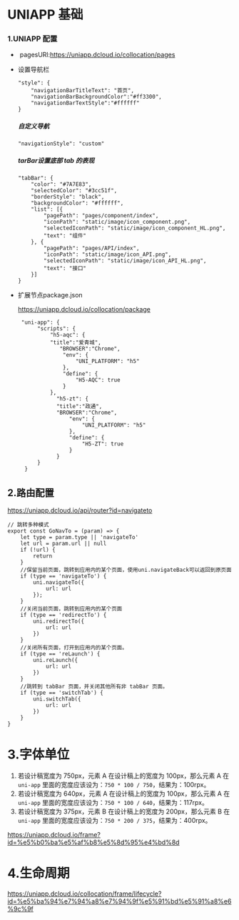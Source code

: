 # UNIAPP 基础



### 1.UNIAPP 配置

- ​       pagesURl:https://uniapp.dcloud.io/collocation/pages

- 设置导航栏

  ```
  "style": {
      "navigationBarTitleText": "首页",
      "navigationBarBackgroundColor":"#ff3300",
      "navigationBarTextStyle":"#ffffff"   
  }
  ```

  ##### 自定义导航

  ```
  "navigationStyle": "custom"
  ```

  ##### tarBar设置底部 tab 的表现

  ```
  "tabBar": {
      "color": "#7A7E83",
      "selectedColor": "#3cc51f",
      "borderStyle": "black",
      "backgroundColor": "#ffffff",
      "list": [{
          "pagePath": "pages/component/index",
          "iconPath": "static/image/icon_component.png",
          "selectedIconPath": "static/image/icon_component_HL.png",
          "text": "组件"
      }, {
          "pagePath": "pages/API/index",
          "iconPath": "static/image/icon_API.png",
          "selectedIconPath": "static/image/icon_API_HL.png",
          "text": "接口"
      }]
  }
  ```

- 扩展节点package.json

  https://uniapp.dcloud.io/collocation/package

  ```
   "uni-app": {
        "scripts": {
            "h5-aqc": { 
            "title":"爱青城",
    		   "BROWSER":"Chrome",
                "env": { 
                    "UNI_PLATFORM": "h5" 
                },
                "define": { 
                    "H5-AQC": true 
                }
            },
    		  "h5-zt": {
    		  "title":"政通",
    		  "BROWSER":"Chrome",
    		      "env": { 
    		          "UNI_PLATFORM": "h5" 
    		      },
    		      "define": { 
    		          "H5-ZT": true 
    		      }
    		  }
        }	  
    }
  ```

  

## 2.路由配置

https://uniapp.dcloud.io/api/router?id=navigateto

```
// 跳转多种模式
export const GoNavTo = (param) => {
	let type = param.type || 'navigateTo'
	let url = param.url || null
	if (!url) {
		return
	}
	//保留当前页面，跳转到应用内的某个页面，使用uni.navigateBack可以返回到原页面
	if (type == 'navigateTo') {
		uni.navigateTo({
			url: url
		});
	}
	//关闭当前页面，跳转到应用内的某个页面
	if (type == 'redirectTo') {
		uni.redirectTo({
			url: url
		})
	}
	//关闭所有页面，打开到应用内的某个页面。
	if (type == 'reLaunch') {
		uni.reLaunch({
			url: url
		})
	}
	//跳转到 tabBar 页面，并关闭其他所有非 tabBar 页面。
	if (type == 'switchTab') {
		uni.switchTab({
			url: url
		})
	}
}
```

# 3.字体单位

1. 若设计稿宽度为 750px，元素 A 在设计稿上的宽度为 100px，那么元素 A 在 `uni-app` 里面的宽度应该设为：`750 * 100 / 750`，结果为：100rpx。
2. 若设计稿宽度为 640px，元素 A 在设计稿上的宽度为 100px，那么元素 A 在 `uni-app` 里面的宽度应该设为：`750 * 100 / 640`，结果为：117rpx。
3. 若设计稿宽度为 375px，元素 B 在设计稿上的宽度为 200px，那么元素 B 在 `uni-app` 里面的宽度应该设为：`750 * 200 / 375`，结果为：400rpx。

  https://uniapp.dcloud.io/frame?id=%e5%b0%ba%e5%af%b8%e5%8d%95%e4%bd%8d



# 4.生命周期

https://uniapp.dcloud.io/collocation/frame/lifecycle?id=%e5%ba%94%e7%94%a8%e7%94%9f%e5%91%bd%e5%91%a8%e6%9c%9f



